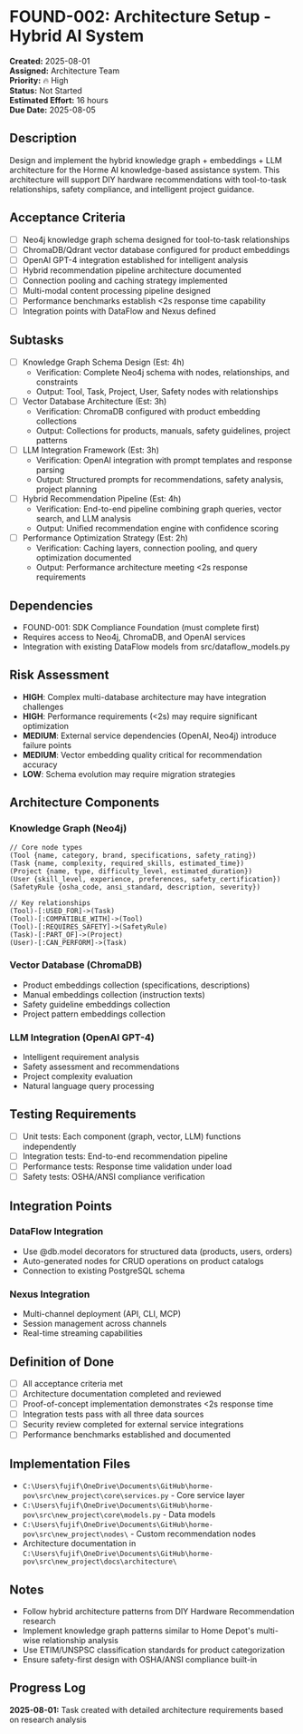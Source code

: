 # FOUND-002: Architecture Setup - Hybrid AI System

**Created:** 2025-08-01  
**Assigned:** Architecture Team  
**Priority:** 🔥 High  
**Status:** Not Started  
**Estimated Effort:** 16 hours  
**Due Date:** 2025-08-05

## Description

Design and implement the hybrid knowledge graph + embeddings + LLM architecture for the Horme AI knowledge-based assistance system. This architecture will support DIY hardware recommendations with tool-to-task relationships, safety compliance, and intelligent project guidance.

## Acceptance Criteria

- [ ] Neo4j knowledge graph schema designed for tool-to-task relationships
- [ ] ChromaDB/Qdrant vector database configured for product embeddings
- [ ] OpenAI GPT-4 integration established for intelligent analysis
- [ ] Hybrid recommendation pipeline architecture documented
- [ ] Connection pooling and caching strategy implemented
- [ ] Multi-modal content processing pipeline designed
- [ ] Performance benchmarks establish <2s response time capability
- [ ] Integration points with DataFlow and Nexus defined

## Subtasks

- [ ] Knowledge Graph Schema Design (Est: 4h)
  - Verification: Complete Neo4j schema with nodes, relationships, and constraints
  - Output: Tool, Task, Project, User, Safety nodes with relationships
- [ ] Vector Database Architecture (Est: 3h)
  - Verification: ChromaDB configured with product embedding collections
  - Output: Collections for products, manuals, safety guidelines, project patterns
- [ ] LLM Integration Framework (Est: 3h)
  - Verification: OpenAI integration with prompt templates and response parsing
  - Output: Structured prompts for recommendations, safety analysis, project planning
- [ ] Hybrid Recommendation Pipeline (Est: 4h)
  - Verification: End-to-end pipeline combining graph queries, vector search, and LLM analysis
  - Output: Unified recommendation engine with confidence scoring
- [ ] Performance Optimization Strategy (Est: 2h)
  - Verification: Caching layers, connection pooling, and query optimization documented
  - Output: Performance architecture meeting <2s response requirements

## Dependencies

- FOUND-001: SDK Compliance Foundation (must complete first)
- Requires access to Neo4j, ChromaDB, and OpenAI services
- Integration with existing DataFlow models from src/dataflow_models.py

## Risk Assessment

- **HIGH**: Complex multi-database architecture may have integration challenges
- **HIGH**: Performance requirements (<2s) may require significant optimization
- **MEDIUM**: External service dependencies (OpenAI, Neo4j) introduce failure points
- **MEDIUM**: Vector embedding quality critical for recommendation accuracy
- **LOW**: Schema evolution may require migration strategies

## Architecture Components

### Knowledge Graph (Neo4j)
```cypher
// Core node types
(Tool {name, category, brand, specifications, safety_rating})
(Task {name, complexity, required_skills, estimated_time})
(Project {name, type, difficulty_level, estimated_duration})
(User {skill_level, experience, preferences, safety_certification})
(SafetyRule {osha_code, ansi_standard, description, severity})

// Key relationships
(Tool)-[:USED_FOR]->(Task)
(Tool)-[:COMPATIBLE_WITH]->(Tool)
(Tool)-[:REQUIRES_SAFETY]->(SafetyRule)
(Task)-[:PART_OF]->(Project)
(User)-[:CAN_PERFORM]->(Task)
```

### Vector Database (ChromaDB)
- Product embeddings collection (specifications, descriptions)
- Manual embeddings collection (instruction texts)
- Safety guideline embeddings collection
- Project pattern embeddings collection

### LLM Integration (OpenAI GPT-4)
- Intelligent requirement analysis
- Safety assessment and recommendations
- Project complexity evaluation
- Natural language query processing

## Testing Requirements

- [ ] Unit tests: Each component (graph, vector, LLM) functions independently
- [ ] Integration tests: End-to-end recommendation pipeline
- [ ] Performance tests: Response time validation under load
- [ ] Safety tests: OSHA/ANSI compliance verification

## Integration Points

### DataFlow Integration
- Use @db.model decorators for structured data (products, users, orders)
- Auto-generated nodes for CRUD operations on product catalogs
- Connection to existing PostgreSQL schema

### Nexus Integration
- Multi-channel deployment (API, CLI, MCP)
- Session management across channels
- Real-time streaming capabilities

## Definition of Done

- [ ] All acceptance criteria met
- [ ] Architecture documentation completed and reviewed
- [ ] Proof-of-concept implementation demonstrates <2s response time
- [ ] Integration tests pass with all three data sources
- [ ] Security review completed for external service integrations
- [ ] Performance benchmarks established and documented

## Implementation Files

- `C:\Users\fujif\OneDrive\Documents\GitHub\horme-pov\src\new_project\core\services.py` - Core service layer
- `C:\Users\fujif\OneDrive\Documents\GitHub\horme-pov\src\new_project\core\models.py` - Data models
- `C:\Users\fujif\OneDrive\Documents\GitHub\horme-pov\src\new_project\nodes\` - Custom recommendation nodes
- Architecture documentation in `C:\Users\fujif\OneDrive\Documents\GitHub\horme-pov\src\new_project\docs\architecture\`

## Notes

- Follow hybrid architecture patterns from DIY Hardware Recommendation research
- Implement knowledge graph patterns similar to Home Depot's multi-wise relationship analysis
- Use ETIM/UNSPSC classification standards for product categorization
- Ensure safety-first design with OSHA/ANSI compliance built-in

## Progress Log

**2025-08-01:** Task created with detailed architecture requirements based on research analysis